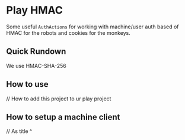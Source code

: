 # Play HMAC

Some useful `AuthActions` for working with machine/user auth based of HMAC for the robots and cookies for the monkeys.

## Quick Rundown
We use HMAC-SHA-256

## How to use

// How to add this project to ur play project

## How to setup a machine client

// As title ^
